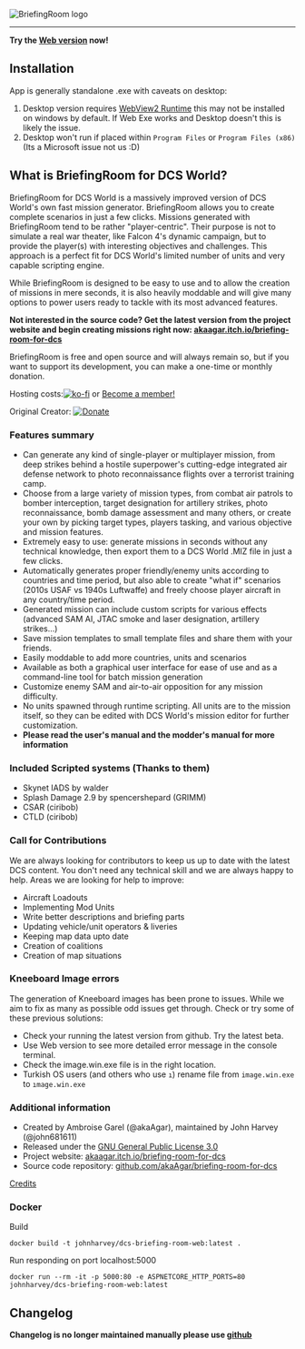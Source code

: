 ![BriefingRoom logo](https://github.com/akaAgar/briefing-room-for-dcs/blob/main/Media/SplashScreen.png?raw=true)

---

**Try the <a href="https://dcs-briefingroom.com/">Web version</a> now!**

## Installation

App is generally standalone .exe with caveats on desktop:

1.  Desktop version requires [WebView2 Runtime](https://go.microsoft.com/fwlink/p/?linkid=2124703) this may not be installed on windows by default. If Web Exe works and Desktop doesn't this is likely the issue.
1.  Desktop won't run if placed within `Program Files` or `Program Files (x86)` (Its a Microsoft issue not us :D)

## What is BriefingRoom for DCS World?

BriefingRoom for DCS World is a massively improved version of DCS World's own fast mission generator. BriefingRoom allows you to create complete scenarios in just a few clicks. Missions generated with BriefingRoom tend to be rather "player-centric". Their purpose is not to simulate a real war theater, like Falcon 4's dynamic campaign, but to provide the player(s) with interesting objectives and challenges. This approach is a perfect fit for DCS World's limited number of units and very capable scripting engine.

While BriefingRoom is designed to be easy to use and to allow the creation of missions in mere seconds, it is also heavily moddable and will give many options to power users ready to tackle with its most advanced features.

**Not interested in the source code? Get the latest version from the project website and begin creating missions right now: [akaagar.itch.io/briefing-room-for-dcs](https://akaagar.itch.io/briefing-room-for-dcs/)**

BriefingRoom is free and open source and will always remain so, but if you want to support its development, you can make a one-time or monthly donation.

Hosting costs:[![ko-fi](https://ko-fi.com/img/githubbutton_sm.svg)](https://ko-fi.com/V7V0IZI9N) or <a href="https://www.patreon.com/bePatron?u=99514930" data-patreon-widget-type="become-patron-button">Become a member!</a><script async src="https://c6.patreon.com/becomePatronButton.bundle.js"></script>

Original Creator: [![Donate](https://www.paypalobjects.com/en_US/i/btn/btn_donate_LG.gif)](https://www.paypal.com/cgi-bin/webscr?cmd=_s-xclick&hosted_button_id=VTLATJ7URMMWY)

### Features summary

- Can generate any kind of single-player or multiplayer mission, from deep strikes behind a hostile superpower's cutting-edge integrated air defense network to photo reconnaissance flights over a terrorist training camp.
- Choose from a large variety of mission types, from combat air patrols to bomber interception, target designation for artillery strikes, photo reconnaissance, bomb damage assessment and many others, or create your own by picking target types, players tasking, and various objective and mission features.
- Extremely easy to use: generate missions in seconds without any technical knowledge, then export them to a DCS World .MIZ file in just a few clicks.
- Automatically generates proper friendly/enemy units according to countries and time period, but also able to create "what if" scenarios (2010s USAF vs 1940s Luftwaffe) and freely choose player aircraft in any country/time period.
- Generated mission can include custom scripts for various effects (advanced SAM AI, JTAC smoke and laser designation, artillery strikes...)
- Save mission templates to small template files and share them with your friends.
- Easily moddable to add more countries, units and scenarios
- Available as both a graphical user interface for ease of use and as a command-line tool for batch mission generation
- Customize enemy SAM and air-to-air opposition for any mission difficulty.
- No units spawned through runtime scripting. All units are to the mission itself, so they can be edited with DCS World's mission editor for further customization.
- **Please read the user's manual and the modder's manual for more information**

### Included Scripted systems (Thanks to them)

- Skynet IADS by walder
- Splash Damage 2.9 by spencershepard (GRIMM)
- CSAR (ciribob)
- CTLD (ciribob)

### Call for Contributions

We are always looking for contributors to keep us up to date with the latest DCS content. You don't need any technical skill and we are always happy to help. Areas we are looking for help to improve:

- Aircraft Loadouts
- Implementing Mod Units
- Write better descriptions and briefing parts
- Updating vehicle/unit operators & liveries
- Keeping map data upto date
- Creation of coalitions
- Creation of map situations

### Kneeboard Image errors

The generation of Kneeboard images has been prone to issues. While we aim to fix as many as possible odd issues get through. Check or try some of these previous solutions:

- Check your running the latest version from github. Try the latest beta.
- Use Web version to see more detailed error message in the console terminal.
- Check the image.win.exe file is in the right location.
- Turkish OS users (and others who use `ı`) rename file from `image.win.exe` to `ımage.win.exe`

### Additional information

- Created by Ambroise Garel (@akaAgar), maintained by John Harvey (@john681611)
- Released under the [GNU General Public License 3.0](https://www.gnu.org/licenses/gpl-3.0.en.html)
- Project website: [akaagar.itch.io/briefing-room-for-dcs](https://akaagar.itch.io/briefing-room-for-dcs/)
- Source code repository: [github.com/akaAgar/briefing-room-for-dcs](https://github.com/akaAgar/briefing-room-for-dcs)

[Credits](Include/Markdown/Manuals/Credits.md)

### Docker

Build

    docker build -t johnharvey/dcs-briefing-room-web:latest .

Run responding on port localhost:5000

    docker run --rm -it -p 5000:80 -e ASPNETCORE_HTTP_PORTS=80  johnharvey/dcs-briefing-room-web:latest

## Changelog

**Changelog is no longer maintained manually please use [github](https://github.com/akaAgar/briefing-room-for-dcs/releases)**
